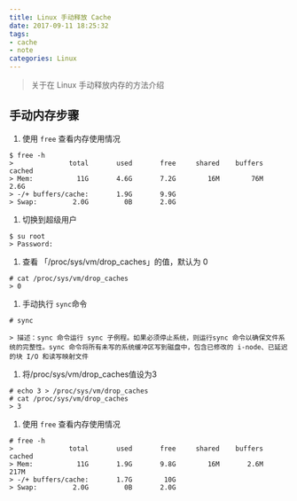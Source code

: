 ```yaml
---
title: Linux 手动释放 Cache
date: 2017-09-11 18:25:32
tags: 
- cache
- note
categories: Linux
---
```



> 关于在 Linux 手动释放内存的方法介绍

<!-- more -->

## 手动内存步骤

1. 使用 `free` 查看内存使用情况
```
$ free -h
>              total       used       free     shared    buffers     cached
> Mem:           11G       4.6G       7.2G        16M        76M       2.6G
> -/+ buffers/cache:       1.9G       9.9G
> Swap:         2.0G         0B       2.0G

```

1. 切换到超级用户
```
$ su root
> Password:
```

1. 查看 「/proc/sys/vm/drop_caches」的值，默认为 0 
```
# cat /proc/sys/vm/drop_caches
> 0
```

1. 手动执行 `sync`命令 
```
# sync
```
    > 描述：sync 命令运行 sync 子例程。如果必须停止系统，则运行sync 命令以确保文件系统的完整性。sync 命令将所有未写的系统缓冲区写到磁盘中，包含已修改的 i-node、已延迟的块 I/O 和读写映射文件

1. 将/proc/sys/vm/drop_caches值设为3
```
# echo 3 > /proc/sys/vm/drop_caches
# cat /proc/sys/vm/drop_caches
> 3
```

1. 使用 `free` 查看内存使用情况
```
# free -h
>              total       used       free     shared    buffers     cached
> Mem:           11G       1.9G       9.8G        16M       2.6M       217M
> -/+ buffers/cache:       1.7G        10G
> Swap:         2.0G         0B       2.0G

```

